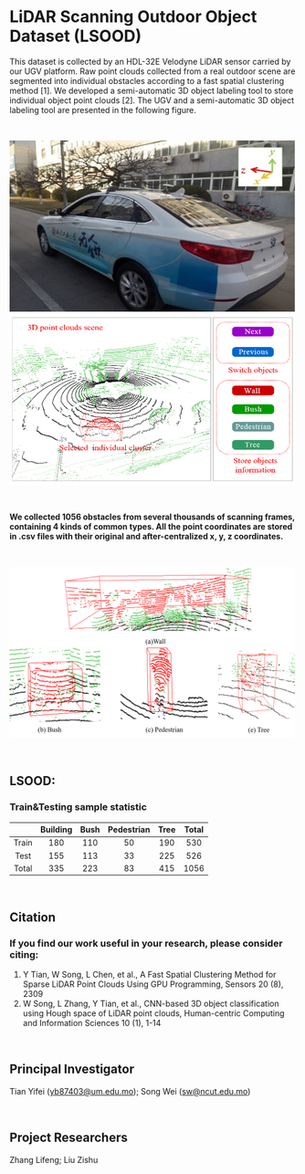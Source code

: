 # LiDAR Scanning Outdoor Object Dataset (LSOOD)

This dataset is collected by an HDL-32E Velodyne LiDAR sensor carried by our UGV platform. Raw point clouds collected from a real outdoor scene are segmented into individual obstacles according to a fast spatial clustering method [1]. We developed a semi-automatic 3D object labeling tool to store individual object point clouds [2]. The UGV and a semi-automatic 3D object labeling tool are presented in the following figure. 

&nbsp;
<p float="left">
    <img width="500" height="300" src="images/Car.jpg"/>
    <img width="500" height="300" src="images/Tool1.png"/>
</p>

&nbsp;

**We collected 1056 obstacles from several thousands of scanning frames, containing 4 kinds of common types. All the point coordinates are stored in .csv files with their original and after-centralized x, y, z coordinates.**

&nbsp;
<p float="left">
    <img width="500" height="300" src="images/Tool2.png"/>
</p>

&nbsp;

## LSOOD:
### Train&Testing sample statistic

|       | Building | Bush | Pedestrian | Tree | Total |
| :---: | :---:    |:---: |      :---: |:---: | :---: |
| Train | 180 | 110 | 50 | 190 | 530 |
| Test  | 155 | 113 | 33 | 225 | 526 |
| Total | 335 | 223 | 83 | 415 | 1056 |

&nbsp;
## Citation
### If you find our work useful in your research, please consider citing:

1.	Y Tian, W Song, L Chen, et al., A Fast Spatial Clustering Method for Sparse LiDAR Point Clouds Using GPU Programming, Sensors 20 (8), 2309
2.	W Song, L Zhang, Y Tian, et al., CNN-based 3D object classification using Hough space of LiDAR point clouds, Human-centric Computing and Information Sciences 10 (1), 1-14

&nbsp;
## Principal Investigator
Tian Yifei (yb87403@um.edu.mo); Song Wei (sw@ncut.edu.mo)

&nbsp;
## Project Researchers
Zhang Lifeng; Liu Zishu
